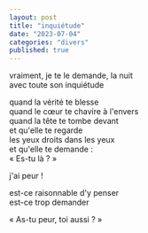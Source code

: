 ```yaml
---
layout: post
title: "inquiétude"
date: "2023-07-04"
categories: "divers"
published: true
---
```


vraiment, je te le demande, la nuit  
avec toute son inquiétude  

quand la vérité te blesse  
quand le cœur te chavire à l'envers  
quand la tête te tombe devant  
et qu'elle te regarde  
les yeux droits dans les yeux  
et qu'elle te demande :  
« Es-tu là ? »  

j'ai peur !  

est-ce raisonnable d'y penser  
est-ce trop demander  

« As-tu peur, toi aussi ? »  
